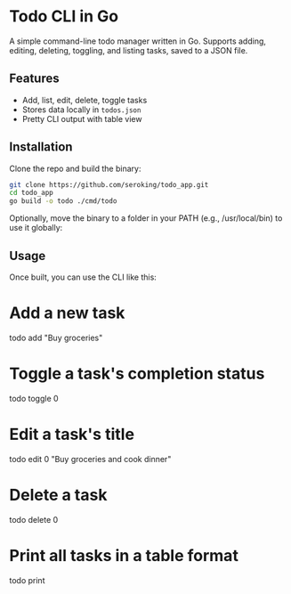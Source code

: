 
# Todo CLI in Go

A simple command-line todo manager written in Go.
Supports adding, editing, deleting, toggling, and listing tasks, saved to a JSON file.

## Features
- Add, list, edit, delete, toggle tasks
- Stores data locally in `todos.json`
- Pretty CLI output with table view

## Installation
Clone the repo and build the binary:
```bash
git clone https://github.com/seroking/todo_app.git
cd todo_app
go build -o todo ./cmd/todo
```
Optionally, move the binary to a folder in your PATH (e.g., /usr/local/bin) to use it globally:

## Usage
Once built, you can use the CLI like this:
# Add a new task
todo add "Buy groceries"
# Toggle a task's completion status
todo toggle 0
# Edit a task's title
todo edit 0 "Buy groceries and cook dinner"
# Delete a task
todo delete 0

# Print all tasks in a table format
todo print
